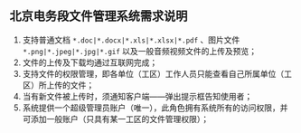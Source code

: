 ## 北京电务段文件管理系统需求说明
1. 支持普通文档 `*.doc|*.docx|*.xls|*.xlsx|*.pdf` 、图片文件 `*.png|*.jpeg|*.jpg|*.gif` 以及一般音频视频文件的上传及预览；
2. 文件的上传及下载均通过互联网完成；
3. 支持文件的权限管理，即各单位（工区）工作人员只能查看自己所属单位（工区）所上传的文件；
4. 当有新文件被上传时，须通知客户端——弹出提示框告知使用者；
5. 系统提供一个超级管理员账户（唯一），此角色拥有系统所有的访问权限，并可添加一般账户（只具有某一工区的文件管理权限）；